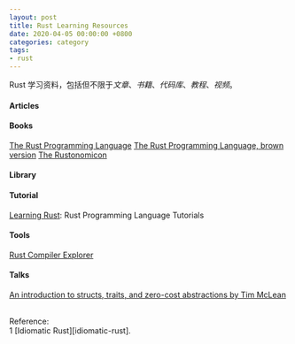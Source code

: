 ```yaml
---
layout: post
title: Rust Learning Resources
date: 2020-04-05 00:00:00 +0800
categories: category
tags:
- rust
---
```


Rust 学习资料，包括但不限于*文章*、*书籍*、*代码库*、*教程*、*视频*。

<h4>Articles</h4>

<h4>Books</h4>

[The Rust Programming Language][trpl]
[The Rust Programming Language, brown version][trplbv]
[The Rustonomicon][nomicon]

<h4>Library</h4>

<h4>Tutorial</h4>

[Learning Rust](https://learning-rust.github.io/): Rust Programming Language Tutorials

<h4>Tools</h4>

[Rust Compiler Explorer][rust_explorer]

<h4>Talks</h4>

[An introduction to structs, traits, and zero-cost abstractions by Tim McLean][Sn3JklPAVLk]

<br>
<span class="post-meta">
Reference:
</span>
<br>
<span class="post-meta">
1 [Idiomatic Rust][idiomatic-rust].<br>
</span>

[idiomatic-rust]: https://github.com/mre/idiomatic-rust
[rust_explorer]: https://rust.godbolt.org/
[trpl]: https://doc.rust-lang.org/book/
[Sn3JklPAVLk]: https://www.youtube.com/watch?v=Sn3JklPAVLk
[nomicon]: https://doc.rust-lang.org/nomicon/intro.html
[trplbv]: https://rust-book.cs.brown.edu/
